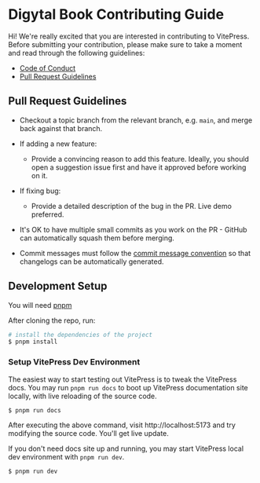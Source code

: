 # Digytal Book Contributing Guide

Hi! We're really excited that you are interested in contributing to VitePress. Before submitting your contribution, please make sure to take a moment and read through the following guidelines:

- [Code of Conduct](https://github.com/vuejs/vue/blob/dev/.github/CODE_OF_CONDUCT.md)
- [Pull Request Guidelines](#pull-request-guidelines)

## Pull Request Guidelines

- Checkout a topic branch from the relevant branch, e.g. `main`, and merge back against that branch.

- If adding a new feature:

  - Provide a convincing reason to add this feature. Ideally, you should open a suggestion issue first and have it approved before working on it.

- If fixing bug:

  - Provide a detailed description of the bug in the PR. Live demo preferred.

- It's OK to have multiple small commits as you work on the PR - GitHub can automatically squash them before merging.

- Commit messages must follow the [commit message convention](./commit-convention.md) so that changelogs can be automatically generated.

## Development Setup

You will need [pnpm](https://pnpm.io)

After cloning the repo, run:

```sh
# install the dependencies of the project
$ pnpm install
```

### Setup VitePress Dev Environment

The easiest way to start testing out VitePress is to tweak the VitePress docs. You may run `pnpm run docs` to boot up VitePress documentation site locally, with live reloading of the source code.

```sh
$ pnpm run docs
```

After executing the above command, visit http://localhost:5173 and try modifying the source code. You'll get live update.

If you don't need docs site up and running, you may start VitePress local dev environment with `pnpm run dev`.

```sh
$ pnpm run dev
```

